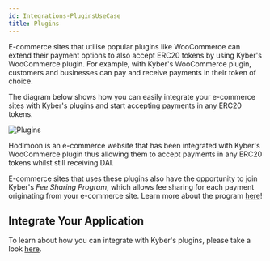 ```yaml
---
id: Integrations-PluginsUseCase
title: Plugins
---
```

E-commerce sites that utilise popular plugins like WooCommerce can extend their payment options to also accept ERC20 tokens by using Kyber's WooCommerce plugin. For example, with Kyber's WooCommerce plugin, customers and businesses can pay and receive payments in their token of choice.

The diagram below shows how you can easily integrate your e-commerce sites with Kyber's plugins and start accepting payments in any ERC20 tokens.

![Plugins](/uploads/plugins.png "Plugins")

Hodlmoon is an e-commerce website that has been integrated with Kyber's WooCommerce plugin thus allowing them to accept payments in any ERC20 tokens whilst still receiving DAI.

E-commerce sites that uses these plugins also have the opportunity to join Kyber's *Fee Sharing Program*, which allows fee sharing for each payment originating from your e-commerce site. Learn more about the program [here](integrations-feesharing.md)!

## Integrate Your Application
To learn about how you can integrate with Kyber's plugins, please take a look [here](integrations-woocommercepluginguide.md).
